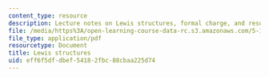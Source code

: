 ```yaml
---
content_type: resource
description: Lecture notes on Lewis structures, formal charge, and resonance structures.
file: /media/https%3A/open-learning-course-data-rc.s3.amazonaws.com/5-111-principles-of-chemical-science-fall-2008/eff6f5dfdbef54182fbc88cbaa225d74_lecnotes11.pdf
file_type: application/pdf
resourcetype: Document
title: Lewis structures
uid: eff6f5df-dbef-5418-2fbc-88cbaa225d74
---
```

